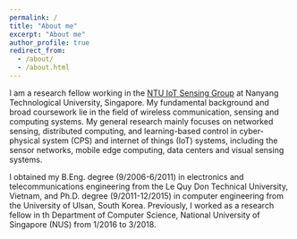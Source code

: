 ```yaml
---
permalink: /
title: "About me"
excerpt: "About me"
author_profile: true
redirect_from: 
  - /about/
  - /about.html
---
```


I am a research fellow working in the [NTU IoT Sensing Group](https://ntuiot.xyz/) at Nanyang Technological University, Singapore. My fundamental background and broad coursework lie in the field of wireless communication, sensing and computing systems. My general research mainly focuses on networked sensing, distributed computing, and learning-based control in cyber-physical system (CPS) and internet of things (IoT) systems, including the sensor networks, mobile edge computing, data centers and visual sensing systems.

I obtained my B.Eng. degree (9/2006-6/2011) in electronics and telecommunications engineering from the Le Quy Don Technical University, Vietnam, and Ph.D. degree (9/2011-12/2015) in computer engineering from the University of Ulsan, South Korea. Previously, I worked as a research fellow in th Department of Computer Science, National University of Singapore (NUS) from 1/2016 to 3/2018.
